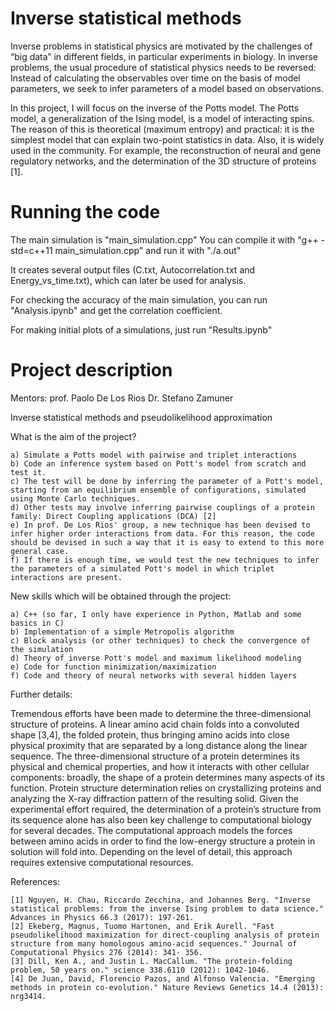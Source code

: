 # Inverse statistical methods

Inverse problems in statistical physics are motivated by the challenges of “big data” in different fields, in particular experiments in biology. In inverse problems, the usual procedure of statistical physics needs to be reversed: Instead of calculating the observables over time on the basis of model parameters, we seek to infer parameters of a model based on observations.

In this project, I will focus on the inverse of the Potts model. The Potts model, a generalization of the Ising model, is a model of interacting spins. The reason of this is theoretical (maximum entropy) and practical: it is the simplest model that can explain two-point statistics in data. Also, it is widely used in the community. For example, the reconstruction of neural and gene regulatory networks, and the determination of the 3D structure of proteins [1].

# Running the code
The main simulation is "main_simulation.cpp"
You can compile it with "g++ -std=c++11 main_simulation.cpp" and run it with "./a.out"

It creates several output files (C.txt, Autocorrelation.txt and Energy_vs_time.txt), which can later be used for analysis.

For checking the accuracy of the main simulation, you can run "Analysis.ipynb" and get the correlation coefficient.

For making initial plots of a simulations, just run "Results.ipynb"


# Project description
Mentors: prof. Paolo De Los Rios Dr. Stefano Zamuner

Inverse statistical methods and pseudolikelihood approximation

What is the aim of the project?

	a) Simulate a Potts model with pairwise and triplet interactions
	b) Code an inference system based on Pott's model from scratch and test it.
	c) The test will be done by inferring the parameter of a Pott's model, starting from an equilibrium ensemble of configurations, simulated using Monte Carlo techniques.
	d) Other tests may involve inferring pairwise couplings of a protein family: Direct Coupling applications (DCA) [2]
	e) In prof. De Los Rios' group, a new technique has been devised to infer higher order interactions from data. For this reason, the code should be devised in such a way that it is easy to extend to this more general case.
	f) If there is enough time, we would test the new techniques to infer the parameters of a simulated Pott's model in which triplet interactions are present.


New skills which will be obtained through the project:

	a) C++ (so far, I only have experience in Python, Matlab and some basics in C)
	b) Implementation of a simple Metropolis algorithm
	c) Block analysis (or other techniques) to check the convergence of the simulation
	d) Theory of inverse Pott's model and maximum likelihood modeling
	e) Code for function minimization/maximization
	f) Code and theory of neural networks with several hidden layers


Further details:

Tremendous efforts have been made to determine the three-dimensional structure of proteins. A linear amino acid chain folds into a convoluted shape [3,4], the folded protein, thus bringing amino acids into close physical proximity that are separated by a long distance along the linear sequence. The three-dimensional structure of a protein determines its physical and chemical properties, and how it interacts with other cellular components: broadly, the shape of a protein determines many aspects of its function. Protein structure determination relies on crystallizing proteins and analyzing the X-ray diffraction pattern of the resulting solid. Given the experimental effort required, the determination of a protein’s structure from its sequence alone has also been key challenge to computational biology for several decades. The computational approach models the forces between amino acids in order to find the low-energy structure a protein in solution will fold into. Depending on the level of detail, this approach requires extensive computational resources.

References:

	[1] Nguyen, H. Chau, Riccardo Zecchina, and Johannes Berg. "Inverse statistical problems: from the inverse Ising problem to data science." Advances in Physics 66.3 (2017): 197-261.
	[2] Ekeberg, Magnus, Tuomo Hartonen, and Erik Aurell. "Fast pseudolikelihood maximization for direct-coupling analysis of protein structure from many homologous amino-acid sequences." Journal of Computational Physics 276 (2014): 341- 356.
	[3] Dill, Ken A., and Justin L. MacCallum. "The protein-folding problem, 50 years on." science 338.6110 (2012): 1042-1046.
	[4] De Juan, David, Florencio Pazos, and Alfonso Valencia. "Emerging methods in protein co-evolution." Nature Reviews Genetics 14.4 (2013): nrg3414.

